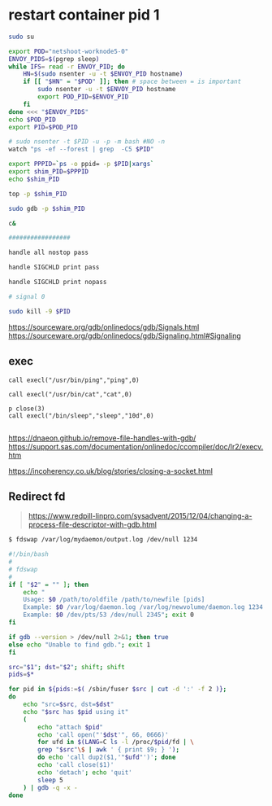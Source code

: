 # restart container pid 1


```bash
sudo su

export POD="netshoot-worknode5-0"
ENVOY_PIDS=$(pgrep sleep)
while IFS= read -r ENVOY_PID; do
    HN=$(sudo nsenter -u -t $ENVOY_PID hostname)
    if [[ "$HN" = "$POD" ]]; then # space between = is important
        sudo nsenter -u -t $ENVOY_PID hostname
        export POD_PID=$ENVOY_PID
    fi
done <<< "$ENVOY_PIDS"
echo $POD_PID
export PID=$POD_PID

# sudo nsenter -t $PID -u -p -m bash #NO -n
watch "ps -ef --forest | grep  -C5 $PID"

export PPPID=`ps -o ppid= -p $PID|xargs`
export shim_PID=$PPPID
echo $shim_PID

top -p $shim_PID

sudo gdb -p $shim_PID

c&

#################

handle all nostop pass 

handle SIGCHLD print pass

handle SIGCHLD print nopass

# signal 0

sudo kill -9 $PID


```

https://sourceware.org/gdb/onlinedocs/gdb/Signals.html
https://sourceware.org/gdb/onlinedocs/gdb/Signaling.html#Signaling

## exec

```gdb
call execl("/usr/bin/ping","ping",0)

call execl("/usr/bin/cat","cat",0)

p close(3)
call execl("/bin/sleep","sleep","10d",0)


```

https://dnaeon.github.io/remove-file-handles-with-gdb/
https://support.sas.com/documentation/onlinedoc/ccompiler/doc/lr2/execv.htm

https://incoherency.co.uk/blog/stories/closing-a-socket.html

## Redirect fd
> https://www.redpill-linpro.com/sysadvent/2015/12/04/changing-a-process-file-descriptor-with-gdb.html

```bash
$ fdswap /var/log/mydaemon/output.log /dev/null 1234
```


```bash
#!/bin/bash
#
# fdswap
#
if [ "$2" = "" ]; then 
	echo "
    Usage: $0 /path/to/oldfile /path/to/newfile [pids]
    Example: $0 /var/log/daemon.log /var/log/newvolume/daemon.log 1234
    Example: $0 /dev/pts/53 /dev/null 2345"; exit 0
fi

if gdb --version > /dev/null 2>&1; then true
else echo "Unable to find gdb."; exit 1
fi

src="$1"; dst="$2"; shift; shift 
pids=$* 

for pid in ${pids:=$( /sbin/fuser $src | cut -d ':' -f 2 )}; 
do
    echo "src=$src, dst=$dst"
    echo "$src has $pid using it" 
    ( 
        echo "attach $pid" 
        echo 'call open("'$dst'", 66, 0666)'
        for ufd in $(LANG=C ls -l /proc/$pid/fd | \
        grep "$src"\$ | awk ' { print $9; } '); 
 	    do echo 'call dup2($1,'"$ufd"')'; done 
        echo 'call close($1)'
        echo 'detach'; echo 'quit' 
        sleep 5
    ) | gdb -q -x -
done
```